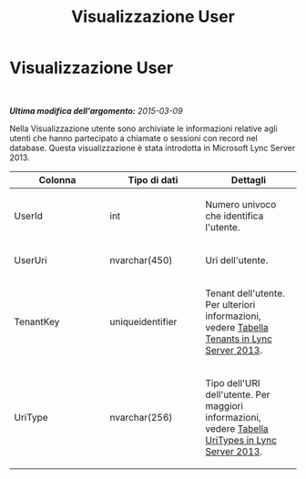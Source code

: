 ﻿---
title: Visualizzazione User
TOCTitle: Visualizzazione User
ms:assetid: 796f77e6-1da6-4969-b18b-3537209a1fe4
ms:mtpsurl: https://technet.microsoft.com/it-it/library/JJ688100(v=OCS.15)
ms:contentKeyID: 49887615
ms.date: 08/24/2015
mtps_version: v=OCS.15
ms.translationtype: HT
---

# Visualizzazione User

 

_**Ultima modifica dell'argomento:** 2015-03-09_

Nella Visualizzazione utente sono archiviate le informazioni relative agli utenti che hanno partecipato a chiamate o sessioni con record nel database. Questa visualizzazione è stata introdotta in Microsoft Lync Server 2013.


<table>
<colgroup>
<col style="width: 33%" />
<col style="width: 33%" />
<col style="width: 33%" />
</colgroup>
<thead>
<tr class="header">
<th>Colonna</th>
<th>Tipo di dati</th>
<th>Dettagli</th>
</tr>
</thead>
<tbody>
<tr class="odd">
<td><p>UserId</p></td>
<td><p>int</p></td>
<td><p>Numero univoco che identifica l'utente.</p></td>
</tr>
<tr class="even">
<td><p>UserUri</p></td>
<td><p>nvarchar(450)</p></td>
<td><p>Uri dell'utente.</p></td>
</tr>
<tr class="odd">
<td><p>TenantKey</p></td>
<td><p>uniqueidentifier</p></td>
<td><p>Tenant dell'utente. Per ulteriori informazioni, vedere <a href="lync-server-2013-tenants-table.md">Tabella Tenants in Lync Server 2013</a>.</p></td>
</tr>
<tr class="even">
<td><p>UriType</p></td>
<td><p>nvarchar(256)</p></td>
<td><p>Tipo dell'URI dell'utente. Per maggiori informazioni, vedere <a href="lync-server-2013-uritypes-table.md">Tabella UriTypes in Lync Server 2013</a>.</p></td>
</tr>
</tbody>
</table>


